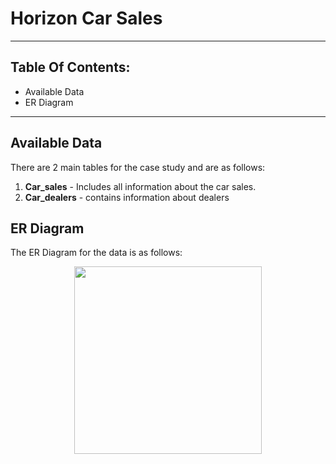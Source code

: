 # Horizon Car Sales
-----------------------------------------------------------------------------------------------------

Table Of Contents:
----------------------------------------------------------------------------------
* Available Data
* ER Diagram
_________________________________________________________________________________________________________________________
Available Data
---------------------------------------------------------------------------------
There are 2 main tables for the case study and are as follows:    
1. **Car_sales** - Includes all information about the car sales.
2. **Car_dealers** - contains information about dealers

ER Diagram 
------------------------------------------------------------------------------------
The ER Diagram for the data is as follows:
<p align="center">
  <img src=" ![Screenshot (608)](https://github.com/user-attachments/assets/01245e8c-604f-4231-826d-de0dbbb686cf)" width="300" />
</p>

                  


